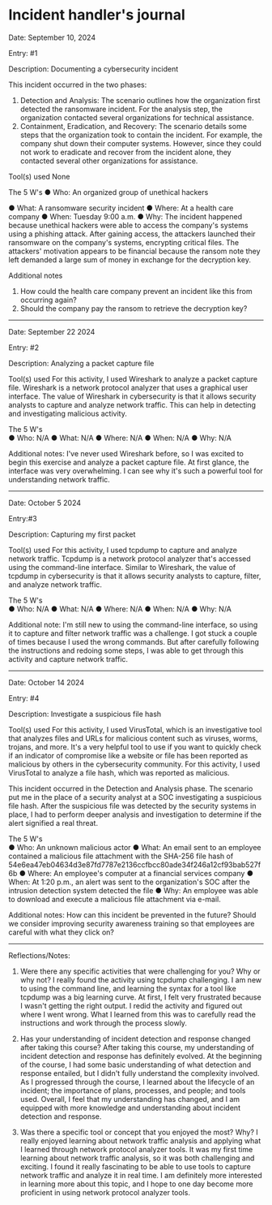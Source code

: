 # Incident handler's journal

Date: September 10, 2024	

Entry: #1 

Description:	Documenting a cybersecurity incident 

This incident occurred in the two phases: 
1.	Detection and Analysis: The scenario outlines how the organization first detected the ransomware incident. For the analysis step, the organization contacted several organizations for technical assistance.
2.	Containment, Eradication, and Recovery: The scenario details some steps that the organization took to contain the incident. For example, the company shut down their computer systems. However, since they could not work to eradicate and recover from the incident alone, they contacted several other organizations for assistance.

Tool(s) used	None

The 5 W's
●	Who: An organized group of unethical hackers

●	What: A ransomware security incident
●	Where: At a health care company
●	When: Tuesday 9:00 a.m.
●	Why: The incident happened because unethical hackers were able to access the company's systems using a phishing attack. After gaining access, the attackers launched their ransomware on the company's systems, encrypting critical files. The attackers' motivation appears to be financial because the ransom note they left demanded a large sum of money in exchange for the decryption key.

Additional notes
1.	How could the health care company prevent an incident like this from occurring again?
2.	Should the company pay the ransom to retrieve the decryption key?

________________________________________

Date: September 22 2024	

Entry: #2

Description:	Analyzing a packet capture file

Tool(s) used	For this activity, I used Wireshark to analyze a packet capture file. Wireshark is a network protocol analyzer that uses a graphical user interface. The value of Wireshark in cybersecurity is that it allows security analysts to capture and analyze network traffic. This can help in detecting and investigating malicious activity.

The 5 W's	
●	Who: N/A
●	What: N/A
●	Where: N/A
●	When: N/A
●	Why: N/A

Additional notes:	I've never used Wireshark before, so I was excited to begin this exercise and analyze a packet capture file. At first glance, the interface was very overwhelming. I can see why it's such a powerful tool for understanding network traffic.

________________________________________

Date: October 5 2024	

Entry:#3

Description:	Capturing my first packet

Tool(s) used	For this activity, I used tcpdump to capture and analyze network traffic. Tcpdump is a network protocol analyzer that's accessed using the command-line interface. Similar to Wireshark, the value of tcpdump in cybersecurity is that it allows security analysts to capture, filter, and analyze network traffic. 

The 5 W's	
●	Who: N/A
●	What: N/A
●	Where: N/A
●	When: N/A
●	Why: N/A

Additional note: I'm still new to using the command-line interface, so using it to capture and filter network traffic was a challenge. I got stuck a couple of times because I used the wrong commands. But after carefully following the instructions and redoing some steps, I was able to get through this activity and capture network traffic.


________________________________________

Date: October 14 2024	

Entry: #4

Description:	Investigate a suspicious file hash

Tool(s) used	For this activity, I used VirusTotal, which is an investigative tool that analyzes files and URLs for malicious content such as viruses, worms, trojans, and more.  It's a very helpful tool to use if you want to quickly check if an indicator of compromise like a website or file has been reported as malicious by others in the cybersecurity community. For this activity, I used VirusTotal to analyze a file hash, which was reported as malicious. 

This incident occurred in the Detection and Analysis phase. The scenario put me in the place of a security analyst at a SOC investigating a suspicious file hash. After the suspicious file was detected by the security systems in place, I had to perform deeper analysis and investigation to determine if the alert signified a real threat. 

The 5 W's	
●	Who: An unknown malicious actor 
●	What: An email sent to an employee contained a malicious file attachment with the SHA-256 file hash of 54e6ea47eb04634d3e87fd7787e2136ccfbcc80ade34f246a12cf93bab527f6b
●	Where: An employee's computer at a financial services company
●	When: At 1:20 p.m., an alert was sent to the organization's SOC after the intrusion detection system detected the file
●	Why: An employee was able to download and execute a malicious file attachment via e-mail.

Additional notes:	How can this incident be prevented in the future? Should we consider improving security awareness training so that employees are careful with what they click on? 


________________________________________

Reflections/Notes:

1.	Were there any specific activities that were challenging for you? Why or why not?
I really found the activity using tcpdump challenging. I am new to using the command line, and learning the syntax for a tool like tcpdump was a big learning curve. At first, I felt very frustrated because I wasn't getting the right output. I redid the activity and figured out where I went wrong. What I learned from this was to carefully read the instructions and work through the process slowly.

2.	Has your understanding of incident detection and response changed after taking this course?
After taking this course, my understanding of incident detection and response has definitely evolved. At the beginning of the course, I had some basic understanding of what detection and response entailed, but I didn't fully understand the complexity involved. As I progressed through the course, I learned about the lifecycle of an incident; the importance of plans, processes, and people; and tools used. Overall, I feel that my understanding has changed, and I am equipped with more knowledge and understanding about incident detection and response.

3.	Was there a specific tool or concept that you enjoyed the most? Why?
I really enjoyed learning about network traffic analysis and applying what I learned through network protocol analyzer tools. It was my first time learning about network traffic analysis, so it was both challenging and exciting. I found it really fascinating to be able to use tools to capture network traffic and analyze it in real time. I am definitely more interested in learning more about this topic, and I hope to one day become more proficient in using network protocol analyzer tools. 

